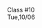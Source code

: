<div class="lecture1">

<div class="column_date">
<p markdown="block">

Class #10 <br>
Tue,10/06

</p>
</div>
<div class="column_materials">
<p markdown="block">



</p>
</div>

<div class="column_assign">
<p markdown="block">



</p>
</div>

</div>

